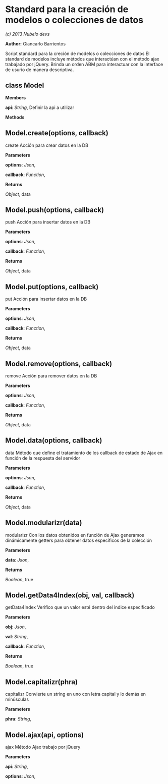Standard para la creación de modelos o colecciones de datos
===========================================================
*(c) 2013 Nubelo devs*

**Author:** Giancarlo Barrientos

Script standard para la creción de modelos o colecciones de datos
El standard de modelos incluye métodos que interactúan con el método ajax trabajado por jQuery.
Brinda un orden ABM para interactuar con la interface de usurio de manera descriptiva.


class Model
-----------
**Members**

**api**:  *String*,  Definir la api a utilizar

**Methods**

Model.create(options, callback)
-------------------------------
create
Acción para crear datos en la DB


**Parameters**

**options**:  *Json*,  


**callback**:  *Function*,  


**Returns**

*Object*,  data

Model.push(options, callback)
-----------------------------
push
Acción para insertar datos en la DB


**Parameters**

**options**:  *Json*,  


**callback**:  *Function*,  


**Returns**

*Object*,  data

Model.put(options, callback)
----------------------------
put
Acción para insertar datos en la DB


**Parameters**

**options**:  *Json*,  


**callback**:  *Function*,  


**Returns**

*Object*,  data

Model.remove(options, callback)
-------------------------------
remove
Acción para remover datos en la DB


**Parameters**

**options**:  *Json*,  


**callback**:  *Function*,  


**Returns**

*Object*,  data

Model.data(options, callback)
-----------------------------
data
Método que define el tratamiento de los callback de estado de Ajax en función de la respuesta del servidor


**Parameters**

**options**:  *Json*,  


**callback**:  *Function*,  


**Returns**

*Object*,  data

Model.modularizr(data)
----------------------
modularizr
Con los datos obtenidos en función de Ajax generamos dinámicamente getters para obtener datos específicos de la colección


**Parameters**

**data**:  *Json*,  


**Returns**

*Boolean*,  true

Model.getData4Index(obj, val, callback)
---------------------------------------
getData4Index
Verifico que un valor esté dentro del indice especificado


**Parameters**

**obj**:  *Json*,  


**val**:  *String*,  


**callback**:  *Function*,  


**Returns**

*Boolean*,  true

Model.capitalizr(phra)
----------------------
capitalizr
Convierte un string en uno con letra capital y lo demás en minúsculas


**Parameters**

**phra**:  *String*,  


Model.ajax(api, options)
------------------------
ajax
Método Ajax trabajo por jQuery


**Parameters**

**api**:  *String*,  


**options**:  *Json*,  


